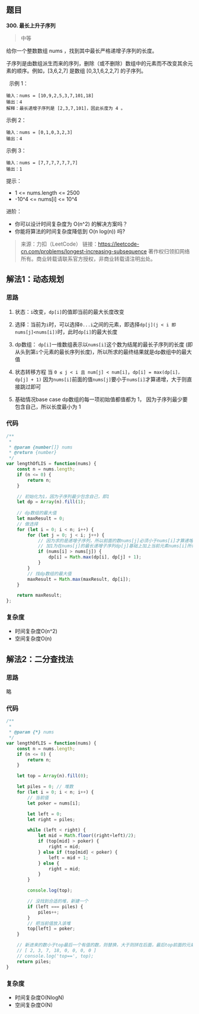 ## 题目
**300. 最长上升子序列**
>中等

给你一个整数数组 nums ，找到其中最长严格递增子序列的长度。

子序列是由数组派生而来的序列，删除（或不删除）数组中的元素而不改变其余元素的顺序。例如，[3,6,2,7] 是数组 [0,3,1,6,2,2,7] 的子序列。

 
示例 1：
```
输入：nums = [10,9,2,5,3,7,101,18]
输出：4
解释：最长递增子序列是 [2,3,7,101]，因此长度为 4 。
```
示例 2：
```
输入：nums = [0,1,0,3,2,3]
输出：4
```
示例 3：
```
输入：nums = [7,7,7,7,7,7,7]
输出：1
```

提示：

* 1 <= nums.length <= 2500
* -10^4 <= nums[i] <= 10^4
 

进阶：

* 你可以设计时间复杂度为 O(n^2) 的解决方案吗？
* 你能将算法的时间复杂度降低到 O(n log(n)) 吗?

>来源：力扣（LeetCode）
链接：https://leetcode-cn.com/problems/longest-increasing-subsequence
著作权归领扣网络所有。商业转载请联系官方授权，非商业转载请注明出处。
## 解法1：动态规划
### 思路
1. 状态：`i`改变，`dp[i]`的值即当前的最大长度改变
2. 选择：当前为`i`时，可以选择`0...i`之间的元素，即选择`dp[j](j < i 即 nums[j]<nums[i])`时，此时`dp[i]`的最大长度
   
3. dp数组：
`dp[i]`一维数组表示以`nums[i]`这个数为结尾的最长子序列的长度 (即从头到第`i`个元素的最长序列长度)，所以所求的最终结果就是dp数组中的最大值

4. 状态转移方程
当 `0 ≤ j < i 且 num[j] < num[i]`，`dp[i] = max(dp[i]，dp[j] + 1)`
因为`nums[i]`前面的值`nums[j]`要小于`nums[i]`才算递增，大于则直接跳过即可

5. 基础情况base case
dp数组的每一项初始值都值都为 1， 因为子序列最少要包含自己，所以长度最小为 1

### 代码
```javascript
/** 
 * 
 * @param {number[]} nums
 * @return {number}
 */
var lengthOfLIS = function(nums) {
    const n = nums.length;
    if (n <= 0) {
        return n; 
    }

    // 初始化为1，因为子序列最少包含自己，即1
    let dp = Array(n).fill(1);
  
    // dp数组的最大值
    let maxResult = 0;
    // 做选择
    for (let i = 0; i < n; i++) {
        for (let j = 0; j < i; j++) {
            // 因为求的是递增子序列，所以前面的数nums[j]必须小于nums[i]才算递增子序列，才可以计算最大值
            // 加1为在nums[j]的最长递增子序列dp[j]基础上加上当前元素nums[i]所得的最长递增子序列
            if (nums[i] > nums[j]) {
                dp[i] = Math.max(dp[i], dp[j] + 1);
            }
        }
        // 找dp数组的最大值
        maxResult = Math.max(maxResult, dp[i]);
    }

    return maxResult;
};

```

### 复杂度
* 时间复杂度O(n^2)
* 空间复杂度O(n)

## 解法2：二分查找法
### 思路
略

### 代码
```javascript
/**
 * 
 * @param {*} nums 
 */
var lengthOfLIS = function(nums) {
    const n = nums.length;
    if (n <= 0) {
        return n; 
    }

    let top = Array(n).fill(0);

    let piles = 0; // 堆数
    for (let i = 0; i < n; i++) {
        // 当前值
        let poker = nums[i];

        let left = 0;
        let right = piles;

        while (left < right) {
            let mid = Math.floor((right+left)/2);
            if (top[mid] > poker) {
                right = mid; 
            } else if (top[mid] < poker) {
                left = mid + 1;
            } else {
                right = mid;
            }
        }

        console.log(top);

        // 没找到合适的堆，新建一个
        if (left === piles) {
            piles++;
        }
        // 把当前值放入该堆
        top[left] = poker;
    }

    // 新进来的数小于top最后一个有值的数，则替换，大于则拼在后面，最后top前面的元素即为最长上升子序列
    // [ 2, 3, 7, 18, 0, 0, 0, 0 ]
    // console.log('top==', top);
    return piles;
}

```
### 复杂度
 * 时间复杂度O(NlogN)
 * 空间复杂度O(N)
